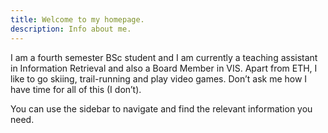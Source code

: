 ```yaml
---
title: Welcome to my homepage.
description: Info about me.
---
```


 I am a fourth semester BSc student and I am currently a teaching assistant in Information Retrieval and also a Board Member in VIS. Apart from ETH, I like to go skiing, trail-running and play video games. Don’t ask me how I have time for all of this (I don’t).

 You can use the sidebar to navigate and find the relevant information you need.